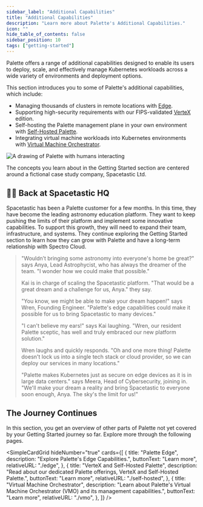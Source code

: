 ```yaml
---
sidebar_label: "Additional Capabilities"
title: "Additional Capabilities"
description: "Learn more about Palette's Additional Capabilities."
icon: ""
hide_table_of_contents: false
sidebar_position: 10
tags: ["getting-started"]
---
```


Palette offers a range of additional capabilities designed to enable its users to deploy, scale, and effectively manage
Kubernetes workloads across a wide variety of environments and deployment options.

This section introduces you to some of Palette's additional capabilities, which include:

- Managing thousands of clusters in remote locations with [Edge](./edge.md).
- Supporting high-security requirements with our FIPS-validated [VerteX](./self-hosted.md#palette-vertex) edition.
- Self-hosting the Palette management plane in your own environment with
  [Self-Hosted Palette](./self-hosted.md#self-hosted-palette).
- Integrating virtual machine workloads into Kubernetes environments with [Virtual Machine Orchestrator](./vmo.md).

![A drawing of Palette with humans interacting](/getting-started/getting-started_additional-capabilities_palette.webp)

The concepts you learn about in the Getting Started section are centered around a fictional case study company,
Spacetastic Ltd.

## 🧑‍🚀 Back at Spacetastic HQ

Spacetastic has been a Palette customer for a few months. In this time, they have become the leading astronomy education
platform. They want to keep pushing the limits of their platform and implement some innovative capabilities. To support
this growth, they will need to expand their team, infrastructure, and systems. They continue exploring the Getting
Started section to learn how they can grow with Palette and have a long-term relationship with Spectro Cloud.

> "Wouldn’t bringing some astronomy into everyone's home be great?" says Anya, Lead Astrophycist, who has always the
> dreamer of the team. "I wonder how we could make that possible."
>
> Kai is in charge of scaling the Spacetastic platform. "That would be a great dream and a challenge for us, Anya." they
> say.
>
> "You know, we might be able to make your dream happen!" says Wren, Founding Engineer. "Palette's edge capabilities
> could make it possible for us to bring Spacetastic to many devices."
>
> "I can't believe my ears!" says Kai laughing. "Wren, our resident Palette sceptic, has well and truly embraced our new
> platform solution."
>
> Wren laughs and quickly responds. "Oh and one more thing! Palette doesn't lock us into a single tech stack or cloud
> provider, so we can deploy our services in many locations."
>
> "Palette makes Kubernetes just as secure on edge devices as it is in large data centers." says Meera, Head of
> Cybersecurity, joining in. "We'll make your dream a reality and bring Spacetastic to everyone soon enough, Anya. The
> sky's the limit for us!"

## The Journey Continues

In this section, you get an overview of other parts of Palette not yet covered by your Getting Started journey so far.
Explore more through the following pages.

<SimpleCardGrid
  hideNumber="true"
  cards={[
    {
      title: "Palette Edge",
      description: "Explore Palette's Edge Capabilities.",
      buttonText: "Learn more",
      relativeURL: "./edge",
    },
    {
      title: "VerteX and Self-Hosted Palette",
      description: "Read about our dedicated Palette offerings, VerteX and Self-Hosted Palette.",
      buttonText: "Learn more",
      relativeURL: "./self-hosted",
    },
    {
      title: "Virtual Machine Orchestrator",
      description: "Learn about Palette's Virtual Machine Orchestrator (VMO) and its management capabilities.",
      buttonText: "Learn more",
      relativeURL: "./vmo",
    },
  ]}
/>
